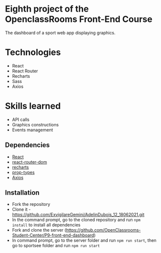 # Eighth project of the OpenclassRooms Front-End Course

The dashboard of a sport web app displaying graphics.

# Technologies
 - React
 - React Router
 - Recharts
 - Sass
 - Axios

# Skills learned
 -  API calls
 -  Graphics constructions
 -  Events management

## Dependencies
- [React](https://reactjs.org/)
- [react-router-dom](https://reactrouter.com/web/guides/quick-start)
- [recharts](https://recharts.org/en-US)
- [prop-types](https://www.npmjs.com/package/prop-types)
- [Axios](https://github.com/axios/axios)

## Installation
- Fork the repository
- Clone it - https://github.com/ExvigilareGemini/AdelinDubois_12_18062021.git
- In the command prompt, go to the cloned repository and run `npm install` to install all dependencies
- Fork and clone the server (https://github.com/OpenClassrooms-Student-Center/P9-front-end-dashboard)
- In command prompt, go to the server folder and run `npm run start`, then go to sportsee folder and run `npm run start`
